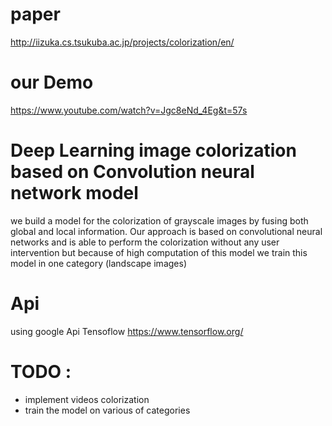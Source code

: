 # paper 
http://iizuka.cs.tsukuba.ac.jp/projects/colorization/en/

# our Demo
https://www.youtube.com/watch?v=Jgc8eNd_4Eg&t=57s

# Deep Learning image colorization based on Convolution neural network model 
 we build a model for the colorization of grayscale images by fusing both global and local information. Our approach is based on convolutional neural networks and is able to perform the colorization without any user intervention but because of high computation of this model we train this model in one category (landscape images) 
 
 # Api
 using google Api Tensoflow https://www.tensorflow.org/

# TODO :
* implement videos colorization 
* train the model on various of categories


